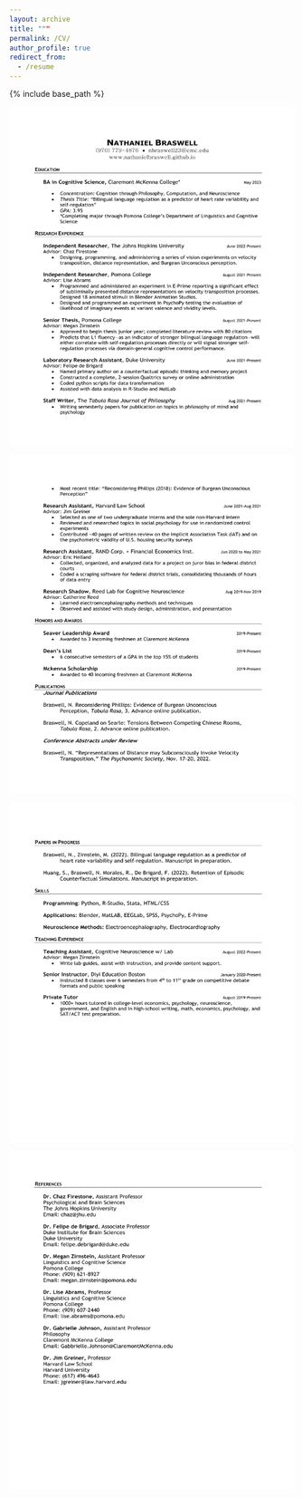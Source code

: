 ```yaml
---
layout: archive
title: """
permalink: /CV/
author_profile: true
redirect_from:
  - /resume
---
```


{% include base_path %}

<p>
<img src="https://raw.githubusercontent.com/nathanielbraswell/nathanielbraswell.github.io/master/images/CurriculumVitae-1.png" alt="Picture 1" width="790" height="600" style="display: block; margin: 0 auto" />
</p>

<p>
<img src="https://raw.githubusercontent.com/nathanielbraswell/nathanielbraswell.github.io/master/images/CurriculumVitae-2.png" alt="Picture 2" width="790" height="600" style="display: block; margin: 0 auto" />
</p>

<p>
<img src="https://raw.githubusercontent.com/nathanielbraswell/nathanielbraswell.github.io/master/images/CurriculumVitae-3.png" alt="Picture 2" width="790" height="600" style="display: block; margin: 0 auto" />
</p>

<p>
<img src="https://raw.githubusercontent.com/nathanielbraswell/nathanielbraswell.github.io/master/images/CurriculumVitae-4.png" alt="Picture 2" width="790" height="600" style="display: block; margin: 0 auto" />
</p>

